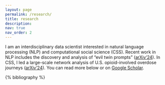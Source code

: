 ```yaml
---
layout: page
permalink: /research/
title: research
description:
nav: true
nav_order: 2
---
```


I am an interdisciplinary data scientist interested in natural language processing (NLP) and computational social science (CSS). Recent work in NLP includes the discovery and analysis of “evil twin prompts” (<a href="https://arxiv.org/abs/2311.07064">arXiv‘24</a>). In CSS, I led a large-scale network analysis of U.S. opioid-involved overdose journeys (<a href="https://arxiv.org/abs/2402.03924">arXiv‘24</a>). You can read more below or on <a href="https://scholar.google.com/citations?user=fXWneGkAAAAJ&hl">Google Scholar</a>.

<div class="publications">
{% bibliography %}

</div>
